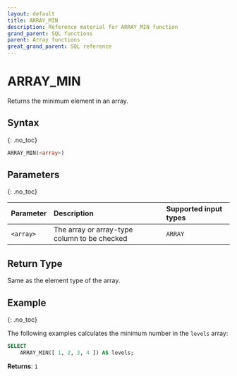 ```yaml
---
layout: default
title: ARRAY_MIN
description: Reference material for ARRAY_MIN function
grand_parent: SQL functions
parent: Array functions
great_grand_parent: SQL reference
---
```


# ARRAY\_MIN

Returns the minimum element in an array.

## Syntax
{: .no_toc}

```sql
ARRAY_MIN(<array>)
```

## Parameters 
{: .no_toc}

| Parameter | Description                                  | Supported input types | 
| :--------- | :-------------------------------------------- | :----------|
| `<array>`   | The array or array-type column to be checked | `ARRAY` | 


## Return Type

Same as the element type of the array.

## Example
{: .no_toc}

The following examples calculates the minimum number in the `levels` array: 
```sql
SELECT
	ARRAY_MIN([ 1, 2, 3, 4 ]) AS levels;
```

**Returns**: `1`
